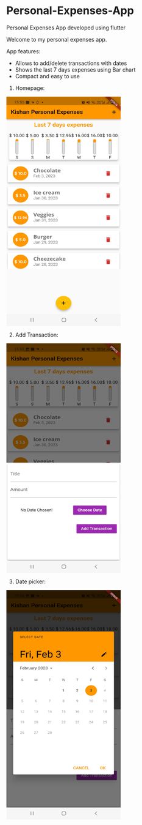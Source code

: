 # Personal-Expenses-App
Personal Expenses App developed using flutter

Welcome to my personal expenses app.


App features:

- Allows to add/delete transactions with dates
- Shows the last 7 days expenses using Bar chart
- Compact and easy to use


1) Homepage:

<a href="Homepage"><img src="https://github.com/KrishnaPandya-VGEC-IT/Personal-Expenses-App/blob/main/app_imgs/Img1.jpg" align="center" height="600" width="300" ></a>

2) Add Transaction:

<a href="Transaction"><img src="https://github.com/KrishnaPandya-VGEC-IT/Personal-Expenses-App/blob/main/app_imgs/Img2.jpg" align="center" height="600" width="300" ></a>

3) Date picker:

<a href="Datepicker"><img src="https://github.com/KrishnaPandya-VGEC-IT/Personal-Expenses-App/blob/main/app_imgs/Img3.jpg" align="center" height="600" width="300" ></a>



